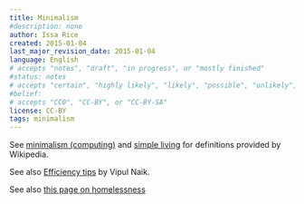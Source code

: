 ```yaml
---
title: Minimalism
#description: none
author: Issa Rice
created: 2015-01-04
last_major_revision_date: 2015-01-04
language: English
# accepts "notes", "draft", "in progress", or "mostly finished"
#status: notes
# accepts "certain", "highly likely", "likely", "possible", "unlikely", "highly unlikely", "remote", "impossible", "log", "emotional", or "fiction"
#belief: 
# accepts "CC0", "CC-BY", or "CC-BY-SA"
license: CC-BY
tags: minimalism
---
```


See [minimalism (computing)](!w) and [simple living](!w) for definitions provided by Wikipedia.

See also [Efficiency tips](http://vipulnaik.com/efficiency-tips/)<!--(https://archive.today/ampm1)--> by Vipul Naik.

See also [this page on homelessness](https://raw.githubusercontent.com/gwern/gwern.net/a3b2b5d6c69f2fb548b412c2261ff23ad8a007ea/homelessness.page)<!--(https://archive.today/DG3Wd)-->
